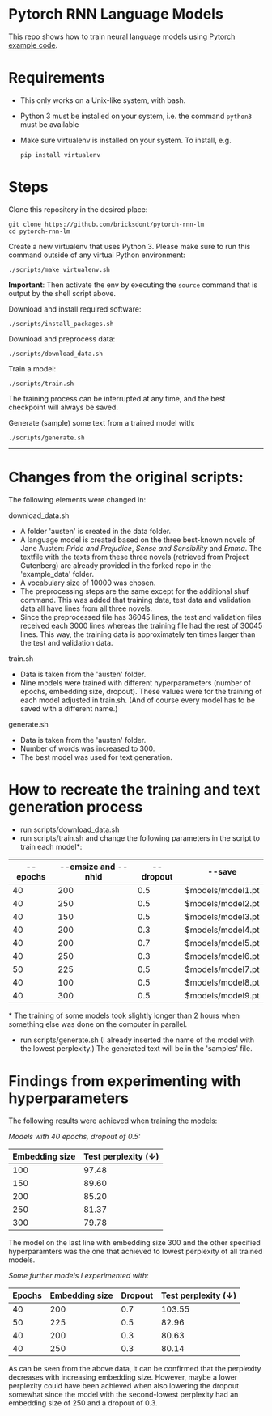 # Pytorch RNN Language Models

This repo shows how to train neural language models using [Pytorch example code](https://github.com/pytorch/examples/tree/master/word_language_model).

# Requirements

- This only works on a Unix-like system, with bash.
- Python 3 must be installed on your system, i.e. the command `python3` must be available
- Make sure virtualenv is installed on your system. To install, e.g.

    `pip install virtualenv`

# Steps

Clone this repository in the desired place:

    git clone https://github.com/bricksdont/pytorch-rnn-lm
    cd pytorch-rnn-lm

Create a new virtualenv that uses Python 3. Please make sure to run this command outside of any virtual Python environment:

    ./scripts/make_virtualenv.sh

**Important**: Then activate the env by executing the `source` command that is output by the shell script above.

Download and install required software:

    ./scripts/install_packages.sh

Download and preprocess data:

    ./scripts/download_data.sh

Train a model:

    ./scripts/train.sh

The training process can be interrupted at any time, and the best checkpoint will always be saved.

Generate (sample) some text from a trained model with:

    ./scripts/generate.sh

___

# Changes from the original scripts:

The following elements were changed in:

download_data.sh
- A folder 'austen' is created in the data folder.
- A language model is created based on the three best-known novels of Jane Austen: _Pride and Prejudice_, _Sense and Sensibility_ and _Emma_. The textfile with the texts from these three novels (retrieved from Project Gutenberg) are already provided in the forked repo in the 'example_data' folder.
- A vocabulary size of 10000 was chosen.
- The preprocessing steps are the same except for the additional shuf command. This was added that training data, test data and validation data all have lines from all three novels.
- Since the preprocessed file has 36045 lines, the test and validation files received each 3000 lines whereas the training file had the rest of 30045 lines. This way, the training data is approximately ten times larger than the test and validation data.

train.sh
- Data is taken from the 'austen' folder.
- Nine models were trained with different hyperparameters (number of epochs, embedding size, dropout). These values were for the training of each model adjusted in train.sh. (And of course every model has to be saved with a different name.)

generate.sh
- Data is taken from the 'austen' folder.
- Number of words was increased to 300.
- The best model was used for text generation.

# How to recreate the training and text generation process
- run scripts/download_data.sh
- run scripts/train.sh and change the following parameters in the script to train each model*:

--epochs | --emsize and --nhid | --dropout | --save
--- | --- | --- | ---
40 | 200 | 0.5 | $models/model1.pt
40 | 250 | 0.5 | $models/model2.pt
40 | 150 | 0.5 | $models/model3.pt
40 | 200 | 0.3 | $models/model4.pt
40 | 200 | 0.7 | $models/model5.pt
40 | 250 | 0.3 | $models/model6.pt
50 | 225 | 0.5 | $models/model7.pt
40 | 100 | 0.5 | $models/model8.pt
40 | 300 | 0.5 | $models/model9.pt

\* The training of some models took slightly longer than 2 hours when something else was done on the computer in parallel.


- run scripts/generate.sh (I already inserted the name of the model with the lowest perplexity.) The generated text will be in the 'samples' file.

# Findings from experimenting with hyperparameters

The following results were achieved when training the models:

_Models with 40 epochs, dropout of 0.5:_

Embedding size | Test perplexity (↓)
--- | ---
100 | 97.48
150 | 89.60
200 | 85.20
250 | 81.37
300 | 79.78

The model on the last line with embedding size 300 and the other specified hyperparamters was the one that achieved to lowest perplexity of all trained models.

_Some further models I experimented with:_

Epochs | Embedding size | Dropout | Test perplexity (↓)
--- | --- | --- | ---
40 | 200 | 0.7 | 103.55
50 | 225 |0.5 | 82.96
40 | 200 | 0.3 | 80.63
40 | 250 | 0.3 | 80.14

As can be seen from the above data, it can be confirmed that the perplexity decreases with increasing embedding size. However, maybe a lower perplexity could have been achieved when also lowering the dropout somewhat since the model with the second-lowest perplexity had an embedding size of 250 and a dropout of 0.3.
